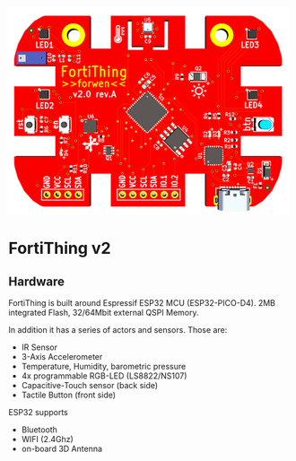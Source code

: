 ![FortiThing](/_asset/fortithing.png)

# FortiThing v2 

## Hardware

FortiThing is built around Espressif ESP32 MCU (ESP32-PICO-D4).
2MB integrated Flash, 32/64Mbit external QSPI Memory.

In addition it has a series of actors and sensors. Those are:
* IR Sensor
* 3-Axis Accelerometer
* Temperature, Humidity, barometric pressure
* 4x programmable RGB-LED (LS8822/NS107)
* Capacitive-Touch sensor (back side)
* Tactile Button (front side)

ESP32 supports
* Bluetooth
* WIFI (2.4Ghz)
* on-board 3D Antenna
